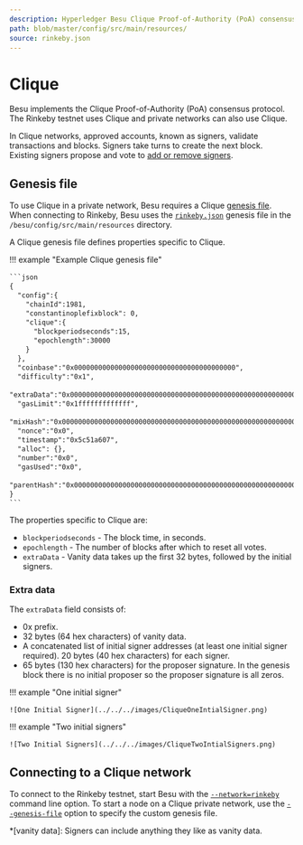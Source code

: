 ```yaml
---
description: Hyperledger Besu Clique Proof-of-Authority (PoA) consensus protocol implementation
path: blob/master/config/src/main/resources/
source: rinkeby.json
---
```


# Clique

Besu implements the Clique Proof-of-Authority (PoA) consensus protocol. The Rinkeby testnet uses
Clique and private networks can also use Clique.

In Clique networks, approved accounts, known as signers, validate transactions and blocks. Signers
take turns to create the next block.
Existing signers propose and vote to [add or remove signers](Add-Validators.md#clique).

## Genesis file

To use Clique in a private network, Besu requires a Clique [genesis file](../Genesis-File.md). When connecting to Rinkeby,
Besu uses the
[`rinkeby.json`](https://github.com/hyperledger/besu/blob/master/config/src/main/resources/rinkeby.json)
genesis file in the `/besu/config/src/main/resources` directory.

A Clique genesis file defines properties specific to Clique.

!!! example "Example Clique genesis file"

    ```json
    {
      "config":{
        "chainId":1981,
        "constantinoplefixblock": 0,
        "clique":{
          "blockperiodseconds":15,
          "epochlength":30000
        }
      },
      "coinbase":"0x0000000000000000000000000000000000000000",
      "difficulty":"0x1",
      "extraData":"0x000000000000000000000000000000000000000000000000000000000000000001a54556254bfa3db2daa7673435ec63649925c50000000000000000000000000000000000000000000000000000000000000000000000000000000000000000000000000000000000000000000000000000000000",
      "gasLimit":"0x1fffffffffffff",
      "mixHash":"0x0000000000000000000000000000000000000000000000000000000000000000",
      "nonce":"0x0",
      "timestamp":"0x5c51a607",
      "alloc": {},
      "number":"0x0",
      "gasUsed":"0x0",
      "parentHash":"0x0000000000000000000000000000000000000000000000000000000000000000"
    }
    ```

The properties specific to Clique are:

* `blockperiodseconds` - The block time, in seconds.
* `epochlength` - The number of blocks after which to reset all votes.
* `extraData` - Vanity data takes up the first 32 bytes, followed by the initial signers.

### Extra data

The `extraData` field consists of:

* 0x prefix.
* 32 bytes (64 hex characters) of vanity data.
* A concatenated list of initial signer addresses (at least one initial signer required). 20 bytes
  (40 hex characters) for each signer.
* 65 bytes (130 hex characters) for the proposer signature. In the genesis block there is no
  initial proposer so the proposer signature is all zeros.

!!! example "One initial signer"

    ![One Initial Signer](../../../images/CliqueOneIntialSigner.png)

!!! example "Two initial signers"

    ![Two Initial Signers](../../../images/CliqueTwoIntialSigners.png)

## Connecting to a Clique network

To connect to the Rinkeby testnet, start Besu with the
[`--network=rinkeby`](../../../Reference/CLI/CLI-Syntax.md#network) command line option. To start a
node on a Clique private network, use the
[`--genesis-file`](../../../Reference/CLI/CLI-Syntax.md#genesis-file) option to specify the custom
genesis file.

<!-- Acronyms and Definitions -->

*[vanity data]: Signers can include anything they like as vanity data.
